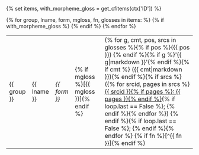 {% set items, with_morpheme_gloss = get_cfitems(ctx['ID']) %}
<table id="{{ ctx['ID'] }}">
{% for group, lname, form, mgloss, fn, glosses in items: %}
<tr>
<td>{{ group }}</td>
<td>{{ lname }}</td>
<td><i>{{ form }}</i></td>
{% if with_morpheme_gloss %}
<td>{% if mgloss %}[{{ mgloss }}]{% endif %}</td>
{% endif %}
<td>
{% for g, cmt, pos, srcs in glosses %}{% if pos %}({{ pos }}) {% endif %}{% if g %}'{{ g|markdown }}'{% endif %}{% if cmt %} ({{ cmt|markdown }}){% endif %}{% if srcs %}
({% for srcid, pages in srcs %}<a href="{{ href_source(srcid) }}">{{ srcid }}{% if pages %}: {{ pages }}{% endif %}</a>{% if loop.last == False %}; {% endif %}{% endfor %})
{% endif %}{% if loop.last == False %}; {% endif %}{% endfor %}
{% if fn %}[^{{ fn }}]{% endif %}
</td>
</tr>
{% endfor %}
</table>